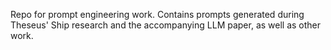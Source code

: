 Repo for prompt engineering work. Contains prompts generated during Theseus' Ship research and the accompanying LLM paper, as well as other work.